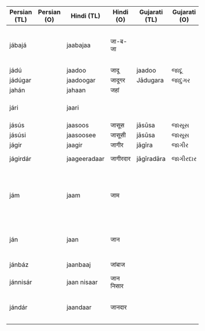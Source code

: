 | Persian (TL) | Persian (O) | Hindi (TL)   | Hindi (O) | Gujarati (TL) | Gujarati (O) | English                             | Media link                             | Notes                                      |
|--------------|-------------|--------------|-----------|---------------|--------------|-------------------------------------|----------------------------------------|--------------------------------------------|
| jábajá       |             | jaabajaa     | जा-ब-जा   |               |              | here and there, from place to place | [1](https://youtu.be/FSc-xXXulWA?t=63) |                                            |
| jádú         |             | jaadoo       | जादू       | jaadoo        | જાદૂ          | magic                               | [1](https://youtu.be/uZm98_XNgp8?t=21) |                                            |
| jádúgar      |             | jaadoogar    | जादूगर     | Jādugara      | જાદુગર        | magician                            | [1](https://youtu.be/N39K4i2EkP8?t=49) |                                            |
| jahán        |             | jahaan       | जहां       |               |              | world                               |                                        |                                            |
| jári         |             | jaari        |           |               |              | current, running, happening         |                                        |                                            |
| jásús        |             | jaasoos      | जासूस      | jāsūsa        | જાસૂસ         | a spy                               |                                        |                                            |
| jásúsi       |             | jaasoosee    | जासूसी     | jāsūsa        | જાસૂસ         | a spying                            |                                        |                                            |
| jágir        |             | jaagir       | जागीर     | jāgīra        | જાગીર        | land                                |                                        |                                            |
| jágirdár     |             | jaageeradaar | जागीरदार  | jāgīradāra    | જાગીરદાર     | land owner                          |                                        |                                            |
| jám          |             | jaam         | जाम       |               |              | a cup (in Persian)                  |                                        | It can also mean a shot of alcohol in Hind |
| ján          |             | jaan         | जान       |               |              | the soul, spirit, love, heart, self |                                        |                                            |
| jánbáz       |             | jaanbaaj     | जांबाज     |               |              | daring, risking life                |                                        |                                            |
| jánnisár     |             | jaan nisaar  | जान निसार |               |              | a devoted servent                   | [1](https://youtu.be/vdbP_3o73qI?t=73) |                                            |
| jándár       |             | jaandaar     | जानदार    |               |              | a living creature                   |                                        | a lively person in Hindi                   |

